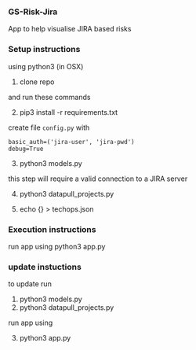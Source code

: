 ### GS-Risk-Jira

App to help visualise JIRA based risks

### Setup instructions

using python3 (in OSX)

1) clone repo

and run these commands

2) pip3 install -r requirements.txt

create file ```config.py``` with
```
basic_auth=('jira-user', 'jira-pwd')
debug=True
```

3) python3 models.py

this step will require a valid connection to a JIRA server

4) python3 datapull_projects.py

5) echo {} > techops.json

### Execution instructions

run app using python3 app.py


### update instuctions

to update run

1) python3 models.py
2) python3 datapull_projects.py

run app using

3) python3 app.py
